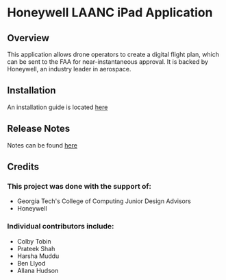 # Honeywell LAANC iPad Application

## Overview
This application allows drone operators to create a digital flight plan, which can be sent to the FAA for near-instantaneous approval. It is backed by Honeywell, an industry leader in aerospace.


## Installation
An installation guide is located [here](INSTALLATION.md)

## Release Notes
Notes can be found [here](RELEASE_NOTES.md)

## Credits
### This project was done with the support of:
* Georgia Tech's College of Computing Junior Design Advisors
* Honeywell

### Individual contributors include:
* Colby Tobin
* Prateek Shah
* Harsha Muddu
* Ben Llyod
* Allana Hudson
